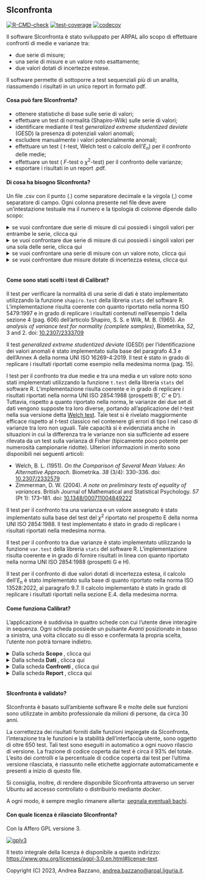 ## SIconfronta

<!-- badges: start -->

[![R-CMD-check](https://github.com/andreabz/SIconfronta/actions/workflows/check-standard.yaml/badge.svg)](https://github.com/andreabz/SIconfronta/actions/workflows/check-standard.yaml)
[![test-coverage](https://github.com/andreabz/SIconfronta/actions/workflows/test-coverage.yaml/badge.svg)](https://github.com/andreabz/SIconfronta/actions/workflows/test-coverage.yaml)
[![codecov](https://codecov.io/gh/andreabz/SIconfronta/branch/master/graph/badge.svg?token=XLFI6Z4IBG)](https://codecov.io/gh/andreabz/SIconfronta)
<!-- badges: end -->

Il software SIconfronta è stato sviluppato per ARPAL allo scopo di
effettuare confronti di medie e varianze tra:

-   due serie di misure;
-   una serie di misure e un valore noto esattamente;
-   due valori dotati di incertezze estese.

Il software permette di sottoporre a test sequenziali più di un analita,
riassumendo i risultati in un unico report in formato pdf.

#### Cosa può fare SIconfronta?

-   ottenere statistiche di base sulle serie di valori;
-   effettuare un test di normalità (Shapiro-Wilk) sulle serie di
    valori;
-   identificare mediante il test *generalized extreme studentized
    deviate* (GESD) la presenza di potenziali valori anomali;
-   escludere manualmente i valori potenzialmente anomali;
-   effettuare un test ( *t*-test, Welch test o calcolo
    dell’*E*<sub>*n*</sub>) per il confronto delle medie;
-   effettuare un test ( *F*-test o *χ*<sup>2</sup>-test) per il
    confronto delle varianze;
-   esportare i risultati in un report .pdf.

#### Di cosa ha bisogno SIconfronta?

Un file .csv con il punto (.) come separatore decimale e la virgola (,)
come separatore di campo. Ogni colonna presente nel file deve avere
un’intestazione testuale ma il numero e la tipologia di colonne dipende
dallo scopo:

<details>
<summary>
se vuoi confrontare due serie di misure di cui possiedi i singoli valori
per entrambe le serie, clicca qui
</summary>

Ti servirà organizzare il file con:

-   una colonna testuale con i nomi degli analiti di interesse;
-   una colonna testuale con due soli valori, di modo da permettere
    l’identificazione del gruppo di appartenenza dei singoli valori;
-   una colonna numerica con i valori delle misure.

Ognuna delle due serie potrà avere da un minimo di 5 a un massimo di 30
valori per ogni coppia formata dall’identificativo dell’analita e del
gruppo

</details>
<details>
<summary>
se vuoi confrontare due serie di misure di cui possiedi i singoli valori
per una sola delle serie, clicca qui
</summary>

Ti servirà organizzare il file con: \* una colonna testuale con i nomi
degli analiti di interesse; \* una colonna testuale con il nome del
gruppo di appartenenza dei valori; \* una colonna numerica con i valori
delle misure.

Inoltre, nel corso dell’esecuzione dei test, per la serie di misure per
cui non si dispongono i singoli valori, si dovranno inserire:

-   il nome del gruppo;
-   il valore della media;
-   il valore di deviazione standard;
-   la numerosità.

La serie per cui sono disponibili le singole misure, potrà avere da un
minimo di 5 a un massimo di 30 valori per ogni coppia formata
dall’identificativo dell’analita e del gruppo.

</details>
<details>
<summary>
se vuoi confrontare una serie di misure con un valore noto, clicca qui
</summary>

Ti servirà organizzare il file con:

-   una colonna testuale con i nomi degli analiti di interesse;
-   una colonna testuale con il nome del gruppo di appartenenza dei
    valori disponibili;
-   una colonna numerica con i valori delle misure.

Inoltre, nel corso dell’esecuzione dei test si dovranno inserire:

-   il nome da assegnare al valore noto;
-   il valore noto con cui operare il confronto.

La serie di misure potrà avere da un minimo di 5 a un massimo di 30
valori per ogni coppia formata dall’identificativo dell’analita e del
gruppo.

</details>
<details>
<summary>
se vuoi confrontare due misure dotate di incertezza estesa, clicca qui
</summary>

Ti servirà organizzare il file con:

-   una colonna testuale con i nomi degli analiti di interesse;
-   una colonna testuale con il nome del gruppo di appartenenza dei
    valori disponibili;
-   una colonna numerica con i valori delle misure;
-   una colonna numerica con i valori delle incertezze estese delle
    misure.

Può essere presente solo un valore per ogni coppia formata
dall’identificativo dell’analita e del gruppo

</details>

<br>

#### Come sono stati scelti i test di Calibrat?

Il test per verificare la normalità di una serie di dati è stato
implementato utilizzando la funzione `shapiro.test` della libreria
`stats` del software R. L’implementazione risulta coerente con quanto
riportato nella norma ISO 5479:1997 e in grado di replicare i risultati
contenuti nell’esempio 1 della sezione 4 (pag. 606) dell’articolo
Shapiro, S. S. e Wilk, M. B. (1965). *An analysis of variance test for
normality (complete samples)*, Biometrika, *52*, 3 and 2. doi:
[10.2307/2333709](https://doi.org/10.2307/2333709)

Il test *generalized extreme studentized deviate* (GESD) per
l’identificazione dei valori anomali è stato implementato sulla base del
paragrafo 4.3 e dell’Annex A della norma UNI ISO 16269-4:2019. Il test è
stato in grado di replicare i risultati riportati come esempio nella
medesima norma (pag. 15).

I test per il confronto tra due medie e tra una media e un valore noto
sono stati implementati utilizzando la funzione `t.test` della libreria
`stats` del software R. L’implementazione risulta coerente e in grado di
replicare i risultati riportati nella norma UNI ISO 2854:1988 (prospetti
B’, C’ e D’). Tuttavia, rispetto a quanto riportato nella norma, le
varianze dei due set di dati vengono supposte tra loro diverse, portando
all’applicazione del *t*-test nella sua versione detta [Welch
test](https://en.wikipedia.org/wiki/Welch%27s_t-test). Tale test si è
rivelato maggiormente efficace rispetto al *t*-test classico nel
contenere gli errori di tipo I nel caso di varianze tra loro non uguali.
Tale capacità si è evidenziata anche in situazioni in cui la differenza
tra le varianze non sia sufficiente ad essere rilevata da un test sulla
varianza di Fisher (tipicamente poco potente per numerosità campionarie
ridotte). Ulteriori informazioni in merito sono disponibili nei seguenti
articoli:

-   Welch, B. L. (1951). *On the Comparison of Several Mean Values: An
    Alternative Approach*. Biometrika. *38* (3/4): 330–336. doi:
    [10.2307/2332579](https://doi.org/10.2307%2F2332579)
-   Zimmerman, D. W. (2004). *A note on preliminary tests of equality of
    variances*. British Journal of Mathematical and Statistical
    Psychology. *57* (Pt 1): 173–181. doi:
    [10.1348/000711004849222](https://doi.org/10.1348%2F000711004849222)

Il test per il confronto tra una varianza e un valore assegnato è stato
implementato sulla base del test del *χ*<sup>2</sup> riportato nel
prospetto E della norma UNI ISO 2854:1988. Il test implementato è stato
in grado di replicare i risultati riportati nella medesima norma.

Il test per il confronto tra due varianze è stato implementato
utilizzando la funzione `var.test` della libreria `stats` del software
R. L’implementazione risulta coerente e in grado di fornire risultati in
linea con quanto riportato nella norma UNI ISO 2854:1988 (prospetti G e
H).

Il test per il confronto di due valori dotati di incertezza estesa, il
calcolo dell’*E*<sub>*n*</sub> è stato implementato sulla base di quanto
riportato nella norma ISO 13528:2022, al paragrafo 9.7. Il calcolo
implementato è stato in grado di replicare i risultati riportati nella
sezione E.4. della medesima norma.

#### Come funziona Calibrat?

L’applicazione è suddivisa in quattro schede con cui l’utente deve
interagire in sequenza. Ogni scheda possiede un pulsante *Avanti*
posizionato in basso a sinistra, una volta cliccato su di esso e
confermata la propria scelta, l’utente non potrà tornare indietro.

<details>
<summary>
Dalla scheda <b> Scopo </b>, clicca qui
</summary>

1.  selezionare una delle opzioni disponibili;
2.  leggere le istruzioni nella parte a destra dello schermo;
3.  cliccare su *Avanti* e confermare la propria scelta.

</details>
<details>
<summary>
Dalla scheda <b> Dati </b>, clicca qui
</summary>

1.  leggere le istruzioni nella parte destra dello schermo;
2.  caricare il file .csv;
3.  controllare e selezionare le variabili di interesse nei menù a
    tendina;
4.  cliccare su *Avanti* e confermare la propria scelta.

</details>
<details>
<summary>
Dalla scheda <b> Confronti </b>, clicca qui
</summary>

1.  leggere le istruzioni nella parte a destra dello schermo;
2.  selezionare il parametro di interesse;
3.  digitare le unità di misura;
4.  digitare le eventuali altre informazioni richieste e, se presente,
    cliccare *Calcola*;
5.  specificare l’ipotesi alternativa per i test e il loro livello di
    confidenza;
6.  visualizzare il grafici e le statistiche di base;
7.  eventualmente rimuovere dei punti cliccando su di essi;
8.  visualizzare gli esiti dei test spostandosi tra le schede nella
    parte destra dello schermo;
9.  cliccare su *Salva* per salvare il risultato;
10. ripetere i punti dal 2. al 9. per tutti gli analiti di interesse;
11. cliccare su *Avanti* e confermare la propria scelta.

Nel caso si voglia modificare un risultato già salvato:

1.  accedere al menù a tendina in alto;
2.  selezionare il parametro di interesse;
3.  cliccare su *Cancella*;
4.  fare le modifiche volute;
5.  cliccare su *Salva*;
6.  seguire i punti 10. e 11. dell’elenco puntato precedente.

</details>
<details>
<summary>
Dalla scheda <b> Report </b>, clicca qui
</summary>

1.  completare i campi con le informazioni accessorie;
2.  selezionare le sezioni da includere nel report;
3.  cliccare su *Crea il report*;
4.  aspettare che il file .pdf compaia tra i file scaricati.

</details>

<br>

#### SIconfronta è validato?

SIconfronta è basato sull’ambiente software R e molte delle sue funzioni
sono utilizzate in ambito professionale da milioni di persone, da circa
30 anni.

La correttezza dei risultati forniti dalle funzioni impiegate da
SIconfronta, l’interazione tra le funzioni e la stabilità
dell’interfaccia utente, sono oggetto di oltre 650 test. Tali test sono
eseguiti in automatico a ogni nuovo rilascio di versione. La frazione di
codice coperta dai test è circa il 93% del totale. L’esito dei controlli
e la percentuale di codice coperta dai test per l’ultima versione
rilasciata, è riassunto nelle etichette aggiornate automaticamente e
presenti a inizio di questo file.

Si consiglia, inoltre, di rendere disponibile SIconfronta attraverso un
server Ubuntu ad accesso controllato o distribuirlo mediante *docker*.

A ogni modo, è sempre meglio rimanere allerta: [segnala eventuali
bachi](mailto:andrea.bazzano@arpal.liguria.it).

#### Con quale licenza è rilasciato SIconfronta?

Con la Affero GPL versione 3.

[![gplv3](https://www.gnu.org/graphics/agplv3-with-text-100x42.png)](https://www.gnu.org/graphics/agplv3-with-text-100x42.png)

Il testo integrale della licenza è disponibile a questo indirizzo:
<https://www.gnu.org/licenses/agpl-3.0.en.html#license-text>.

Copyright (C) 2023, Andrea Bazzano, <andrea.bazzano@arpal.liguria.it>.
